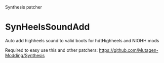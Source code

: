 Synthesis patcher

# SynHeelsSoundAdd
Auto add highheels sound to valid boots for hdtHighheels and NIOHH mods

Required to easy use this and other patchers: https://github.com/Mutagen-Modding/Synthesis
